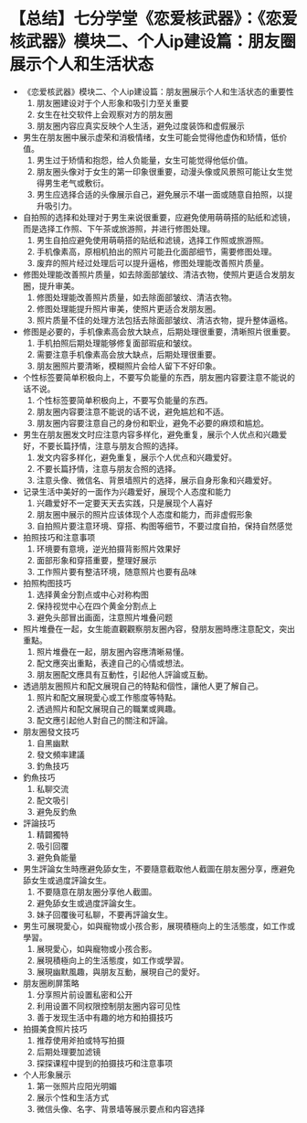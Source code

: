 # 【总结】七分学堂《恋爱核武器》：《恋爱核武器》模块二、个人ip建设篇：朋友圈展示个人和生活状态

-   《恋爱核武器》模块二、个人ip建设篇：朋友圈展示个人和生活状态的重要性
    1.  朋友圈建设对于个人形象和吸引力至关重要
    2.  女生在社交软件上会观察对方的朋友圈
    3.  朋友圈内容应真实反映个人生活，避免过度装饰和虚假展示
-   男生在朋友圈中展示虚荣和消极情绪，女生可能会觉得他虚伪和矫情，低价值。
    1.  男生过于矫情和抱怨，给人负能量，女生可能觉得他低价值。
    2.  朋友圈头像对于女生的第一印象很重要，动漫头像或风景照可能让女生觉得男生老气或敷衍。
    3.  男生应选择合适的头像展示自己，避免展示不堪一面或随意自拍照，以提升吸引力。
-   自拍照的选择和处理对于男生来说很重要，应避免使用萌萌搭的贴纸和滤镜，而是选择工作照、下午茶或旅游照，并进行修图处理。
    1.  男生自拍应避免使用萌萌搭的贴纸和滤镜，选择工作照或旅游照。
    2.  手机像素高，原相机拍出的照片可能丑化面部细节，需要修图处理。
    3.  废弃的照片经过处理后可以提升逼格，修图处理能改善照片质量。
-   修图处理能改善照片质量，如去除面部皱纹、清洁衣物，使照片更适合发朋友圈，提升审美。
    1.  修图处理能改善照片质量，如去除面部皱纹、清洁衣物。
    2.  修图处理能提升照片审美，使照片更适合发朋友圈。
    3.  照片质量不佳的处理方法包括去除面部皱纹、清洁衣物，提升整体逼格。
-   修图是必要的，手机像素高会放大缺点，后期处理很重要，清晰照片很重要。
    1.  手机拍照后期处理能够修复面部瑕疵和皱纹。
    2.  需要注意手机像素高会放大缺点，后期处理很重要。
    3.  朋友圈照片要清晰，模糊照片会给人留下不好印象。
-   个性标签要简单积极向上，不要写负能量的东西，朋友圈内容要注意不能说的话不说。
    1.  个性标签要简单积极向上，不要写负能量的东西。
    2.  朋友圈内容要注意不能说的话不说，避免尴尬和不适。
    3.  朋友圈内容要注意自己的身份和职业，避免不必要的麻烦和尴尬。
-   男生在朋友圈发文时应注意内容多样化，避免重复，展示个人优点和兴趣爱好，不要长篇抒情，注意与朋友合照的选择。
    1.  发文内容多样化，避免重复，展示个人优点和兴趣爱好。
    2.  不要长篇抒情，注意与朋友合照的选择。
    3.  注意头像、微信名、背景墙照片的选择，展示自身形象和兴趣爱好。
-   记录生活中美好的一面作为兴趣爱好，展现个人态度和能力
    1.  兴趣爱好不一定要天天去实践，只是展现个人喜好
    2.  朋友圈中展示的照片应该体现个人态度和能力，而非虚假形象
    3.  自拍照片要注意环境、穿搭、构图等细节，不要过度自拍，保持自然感觉
-   拍照技巧和注意事项
    1.  环境要有意境，逆光拍摄背影照片效果好
    2.  面部形象和穿搭重要，整理好展示
    3.  工作照片要有整洁环境，随意照片也要有品味
-   拍照构图技巧
    1.  选择黄金分割点或中心对称构图
    2.  保持视觉中心在四个黄金分割点上
    3.  避免头部冒出画面，注意照片堆叠问题
-   照片堆疊在一起，女生能直觀觀察朋友圈內容，發朋友圈時應注意配文，突出重點。
    1.  照片堆疊在一起，朋友圈內容應清晰易懂。
    2.  配文應突出重點，表達自己的心情或想法。
    3.  朋友圈配文應具有互動性，引起他人評論或互動。
-   透過朋友圈照片和配文展現自己的特點和個性，讓他人更了解自己。
    1.  照片和配文展現愛心或工作態度等特點。
    2.  透過照片和配文展現自己的職業或興趣。
    3.  配文應引起他人對自己的關注和評論。
-   朋友圈發文技巧
    1.  自黑幽默
    2.  發文頻率建議
    3.  釣魚技巧
-   釣魚技巧
    1.  私聊交流
    2.  配文吸引
    3.  避免反釣魚
-   評論技巧
    1.  精闢獨特
    2.  吸引回覆
    3.  避免負能量
-   男生評論女生時應避免舔女生，不要隨意截取他人截圖在朋友圈分享，應避免舔女生或過度評論女生。
    1.  不要隨意在朋友圈分享他人截圖。
    2.  避免舔女生或過度評論女生。
    3.  妹子回覆後可私聊，不要再評論女生。
-   男生可展現愛心，如與寵物或小孩合影，展現積極向上的生活態度，如工作或學習。
    1.  展現愛心，如與寵物或小孩合影。
    2.  展現積極向上的生活態度，如工作或學習。
    3.  展現幽默風趣，與朋友互動，展現自己的愛好。
-   朋友圈刷屏策略
    1.  分享照片前设置私密和公开
    2.  利用设置不同权限控制朋友圈内容可见性
    3.  善于发现生活中有趣的地方和拍摄技巧
-   拍摄美食照片技巧
    1.  推荐使用斧拍或特写拍摄
    2.  后期处理要加滤镜
    3.  探探课程中提到的拍摄技巧和注意事项
-   个人形象展示
    1.  第一张照片应阳光明媚
    2.  展示个性和生活方式
    3.  微信头像、名字、背景墙等展示要点和内容选择
